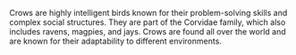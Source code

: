 Crows are highly intelligent birds known for their problem-solving skills and complex social structures. They are part of the Corvidae family, which also includes ravens, magpies, and jays. Crows are found all over the world and are known for their adaptability to different environments.